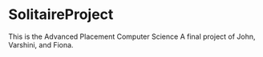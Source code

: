 # SolitaireProject
This is the Advanced Placement Computer Science A final project of John, Varshini, and Fiona.
